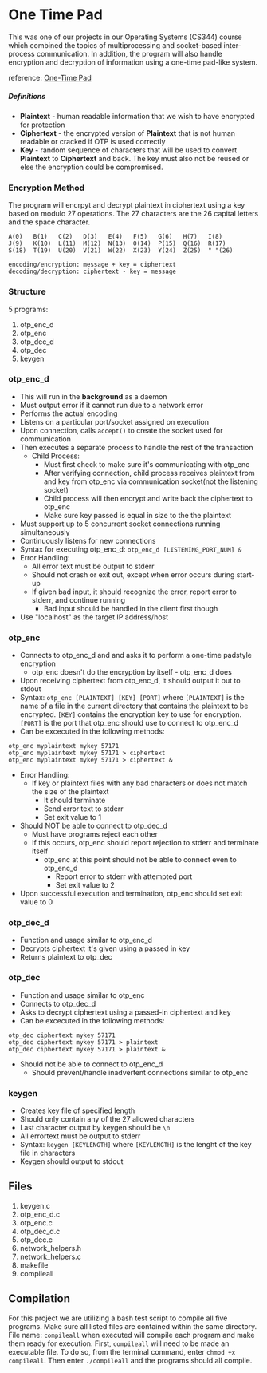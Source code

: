 # One Time Pad
This was one of our projects in our Operating Systems (CS344) course which combined the topics of multiprocessing and socket-based inter-process communication. In addition, the program will also handle encryption and decryption of information using a one-time pad-like system.

reference: [One-Time Pad](http://en.wikipedia.org/wiki/One-time_pad)
##### Definitions
- **Plaintext** - human readable information that we wish to have encrypted for protection
- **Ciphertext** - the encrypted version of **Plaintext** that is not human readable or cracked if OTP is used correctly
- **Key** - random sequence of characters that will be used to convert **Plaintext** to **Ciphertext** and back. The key must also not be reused or else the encryption could be compromised.  

### Encryption Method
The program will encrpyt and decrypt plaintext in ciphertext using a key based on modulo 27 operations. The 27 characters are the 26 capital letters and the space character. 
```
A(0)   B(1)   C(2)   D(3)   E(4)   F(5)   G(6)   H(7)   I(8)  
J(9)   K(10)  L(11)  M(12)  N(13)  O(14)  P(15)  Q(16)  R(17)
S(18)  T(19)  U(20)  V(21)  W(22)  X(23)  Y(24)  Z(25)  " "(26)

encoding/encryption: message + key = ciphertext
decoding/decryption: ciphertext - key = message
```
### Structure
5 programs:
  1. otp_enc_d
  2. otp_enc
  3. otp_dec_d
  4. otp_dec
  5. keygen
### otp_enc_d
- This will run in the **background** as a daemon
- Must output error if it cannot run due to a network error
- Performs the actual encoding
- Listens on a particular port/socket assigned on execution
- Upon connection, calls `accept()` to create the socket used for communication
- Then executes a separate process to handle the rest of the transaction
  - Child Process:
    - Must first check to make sure it's communicating with otp_enc
    - After verifying connection, child process receives plaintext from and key from otp_enc via communication socket(not the listening socket)
    - Child process will then encrypt and write back the ciphertext to otp_enc
    - Make sure key passed is equal in size to the the plaintext
- Must support up to 5 concurrent socket connections running simultaneously
- Continuously listens for new connections
- Syntax for executing otp_enc_d: `otp_enc_d [LISTENING_PORT_NUM] &`
- Error Handling:
  - All error text must be output to stderr
  - Should not crash or exit out, except when error occurs during start-up
  - If given bad input, it should recognize the error, report error to stderr, and continue running
    - Bad input should be handled in the client first though
- Use "localhost" as the target IP address/host
### otp_enc
- Connects to  otp_enc_d and and asks it to perform a one-time padstyle encryption
  - otp_enc doesn't do the encryption by itself - otp_enc_d does
- Upon receiving ciphertext from otp_enc_d, it should output it out to stdout
- Syntax: `otp_enc [PLAINTEXT] [KEY] [PORT]` where `[PLAINTEXT]` is the name of a file in the current directory that contains the plaintext to be encrypted. `[KEY]` contains the encryption key to use for encryption. `[PORT]` is the port that otp_enc should use to connect to otp_enc_d
- Can be excecuted in the following methods:
```
otp_enc myplaintext mykey 57171
otp_enc myplaintext mykey 57171 > ciphertext
otp_enc myplaintext mykey 57171 > ciphertext &
```
- Error Handling:
  - If key or plaintext files with any bad characters or does not match the size of the plaintext
    - It should terminate 
    - Send error text to stderr
    - Set exit value to 1
 - Should NOT be able to connect to otp_dec_d
   - Must have programs reject each other
   - If this occurs, otp_enc should report rejection to stderr and terminate itself
     - otp_enc at this point should not be able to connect even to otp_enc_d
       - Report error to stderr with attempted port
       - Set exit value to 2
- Upon successful execution and termination, otp_enc should set exit value to 0
### otp_dec_d
- Function and usage similar to otp_enc_d
- Decrypts ciphertext it's given using a passed in key
- Returns plaintext to otp_dec
### otp_dec
- Function and usage similar to otp_enc
- Connects to otp_dec_d
- Asks to decrypt ciphertext using a passed-in ciphertext and key
- Can be excecuted in the following methods:
```
otp_dec ciphertext mykey 57171
otp_dec ciphertext mykey 57171 > plaintext
otp_dec ciphertext mykey 57171 > plaintext &
```
- Should not be able to connect to otp_enc_d
  - Should prevent/handle inadvertent connections similar to otp_enc
### keygen
- Creates key file of specified length
- Should only contain any of the 27 allowed characters
- Last character output by keygen should be `\n`
- All errortext must be output to stderr
- Syntax: `keygen [KEYLENGTH]` where `[KEYLENGTH]` is the lenght of the key file in characters
- Keygen should output to stdout
## Files
1. keygen.c
2. otp_enc_d.c
3. otp_enc.c
4. otp_dec_d.c
5. otp_dec.c
6. network_helpers.h
7. network_helpers.c
8. makefile
9. compileall
## Compilation
For this project we are utilizing a bash test script to compile all five programs. Make sure all listed files are contained within the same directory. File name: `compileall` when executed will compile each program and make them ready for execution. First, `compileall` will need to be made an executable file. To do so, from the terminal command, enter `chmod +x compileall`. Then enter `./compileall` and the programs should all compile.  

